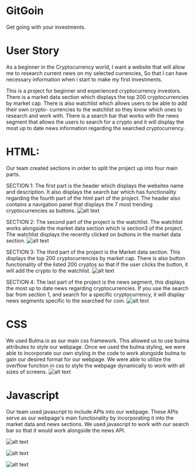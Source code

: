 # GitGoin
Get going with your investments. 

# User Story
As a beginner in the Cryptocurrency world,
I want a website that will allow me to research current news on my selected currencies,
So that I can have necessary information when i start to make my first investments.

This is a project for beginner and experienced cryptocurrency investors. There is a market data section which displays
the top 200 cryptocurrencies by market cap. There is also watchlist which allows users to be able to add their own crypto-
currencies to the watchlist so they know which ones to research and work with. There is a search bar that works with the news
segment that allows the users to search for a crypto and it will display the most up to date news information regarding the 
searched cryptocurrency.

# HTML:
Our team created sections in order to split the project up into four main parts. 

SECTION 1:
The first part is the header which displays the websites name and description. It also displays the search bar which has functionality regarding the fourth part of the html part of the project. The header also contains a navigation panel that displays the 7 most trending cryptocurrencies as buttons.
![alt text](https://github.com/jjarquin1/GitGoin/blob/main/images/img1.png)

SECTION 2:
The second part of the project is the watchlist. The watchlist works alongside the market data section which is section3 of the project.
The watchlist displays the recently clicked on buttons in the market data section.
![alt text](https://github.com/jjarquin1/GitGoin/blob/main/images/img2.png)

SECTION 3:
The third part of the project is the Market data section. This displays the top 200 cryptocurrencies by market cap. There is also 
button functionality of the listed 200 cryptos so that if the user clicks the button, it will add the crypto to the watchlist.
![alt text](https://github.com/jjarquin1/GitGoin/blob/main/images/img3.png)

SECTION 4:
The last part of the project is the news segment, this displays the most up to date news regarding cryptocurrencies. If you use the search bar from section 1, and search for a specific cryptocurrency, it will display news segments specific to the searched for coin.
![alt text](https://github.com/jjarquin1/GitGoin/blob/main/images/img4.png)

# CSS
We used Bulma.io as our main css framework. This allowed us to use bulma attributes to style our webpage. Once we used the bulma styling, we were able to incorporate our own styling in the code to work alongside bulma to gain our desired format for our webpage. We were able to utilize the overflow function in css to style the webpage dynamically to work with all sizes of screens.
![alt text](https://github.com/jjarquin1/GitGoin/blob/main/images/img6.png)

# Javascript
Our team used javascript to include APIs into our webpage. These APIs serve as our webpage's main functionality by incorporating it into the market data and news sections. We used javascript to work with our search bar so that it would work alongside the news API.
<br>

![alt text](https://github.com/jjarquin1/GitGoin/blob/main/images/img5.png)

![alt text](https://github.com/jjarquin1/GitGoin/blob/main/images/img8.png)

![alt text](https://github.com/jjarquin1/GitGoin/blob/main/images/img9.png)





